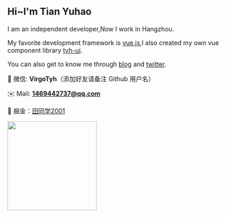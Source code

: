 ## Hi~I'm Tian Yuhao

I am an independent developer,Now I work in Hangzhou.

My favorite development framework is [vue.js](https://v3.cn.vuejs.org),I also created my own vue component library [tyh-ui](https://github.com/Tyh2001/tyh-ui).

You can also get to know me through [blog](https://tianyuhao.cn/blog) and [twitter](https://twitter.com/tyh20011).

:speech_balloon: 微信: **VirgoTyh**（添加好友请备注 Github 用户名）

:envelope: Mail: **1469442737@qq.com**

:bookmark_tabs: 掘金：[田同学2001](https://juejin.cn/user/2243446742456888)

<a href="https://github.com/Tyh2001/tyh-ui" target="_back">
  <img height="200px" src="https://github-readme-stats.vercel.app/api?username=Tyh2001">
</a>
